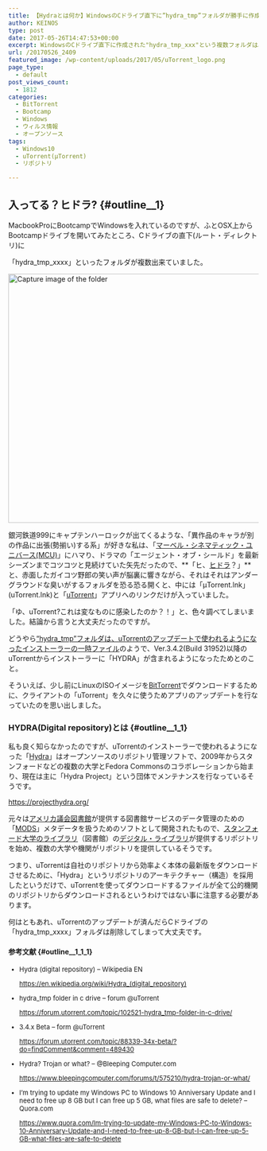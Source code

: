 ```yaml
---
title: 【Hydraとは何か】WindowsのCドライブ直下に”hydra_tmp”フォルダが勝手に作成される
author: KEINOS
type: post
date: 2017-05-26T14:47:53+00:00
excerpt: WindowsのCドライブ直下に作成された"hydra_tmp_xxx"という複数フォルダは、uTorrentクライアントがアップデートやインストールを行う際に「HYDRA」という内蔵機能が作成したものです。この記事では「HYDRA」について説明します。
url: /20170526_2409
featured_image: /wp-content/uploads/2017/05/uTorrent_logo.png
page_type:
  - default
post_views_count:
  - 1812
categories:
  - BitTorrent
  - Bootcamp
  - Windows
  - ウィルス情報
  - オープンソース
tags:
  - Windows10
  - uTorrent(μTorrent)
  - リポジトリ

---
```

## 入ってる？ヒドラ? {#outline__1}

MacbookProにBootcampでWindowsを入れているのですが、ふとOSX上からBootcampドライブを開いてみたところ、Cドライブの直下(ルート・ディレクトリ)に
  
「hydra\_tmp\_xxxx」といったフォルダが複数出来ていました。

[<img src="https://blog.keinos.com/wordpress/wp-content/uploads/2017/05/hydra_tmp_xxx-windows_root_dir-1024x754.jpg" alt="Capture image of the folder" width="680" height="501" class="alignnone size-large wp-image-2410" />][1]

銀河鉄道999にキャプテンハーロックが出てくるような、「異作品のキャラが別の作品に出張(勢揃い)する系」が好きな私は、「<a href="https://ja.wikipedia.org/wiki/%E3%83%9E%E3%83%BC%E3%83%99%E3%83%AB%E3%83%BB%E3%82%B7%E3%83%8D%E3%83%9E%E3%83%86%E3%82%A3%E3%83%83%E3%82%AF%E3%83%BB%E3%83%A6%E3%83%8B%E3%83%90%E3%83%BC%E3%82%B9" target="_blank">マーベル・シネマティック・ユニバース(MCU)</a>」にハマり、ドラマの「エージェント・オブ・シールド」を最新シーズンまでコツコツと見続けていた矢先だったので、**「ヒ、<a href="https://ja.wikipedia.org/wiki/%E3%83%92%E3%83%89%E3%83%A9_(%E3%83%9E%E3%83%BC%E3%83%99%E3%83%AB%E3%83%BB%E3%82%B3%E3%83%9F%E3%83%83%E3%82%AF)" target="_blank">ヒドラ</a>？」**と、赤面したガイコツ野郎の笑い声が脳裏に響きながら、それはそれはアンダーグラウンドな臭いがするフォルダを恐る恐る開くと、中には「μTorrent.lnk」(uTorrent.lnk)と「<a href="https://ja.wikipedia.org/wiki/%CE%9CTorrent" target="_blank">uTorrent</a>」アプリへのリンクだけが入っていました。

「ゆ、uTorrent?これは変なものに感染したのか？！」と、色々調べてしまいました。結論から言うと大丈夫だったのですが。

どうやら<a href="https://forum.utorrent.com/topic/88339-34x-beta/?do=findComment&#038;comment=489430" target="_blank">&#8220;hydra_tmp&#8221;フォルダは、uTorrentのアップデートで使われるようになったインストーラーの一時ファイル</a>のようで、Ver.3.4.2(Build 31952)以降のuTorrentからインストーラーに「HYDRA」が含まれるようになったためとのこと。

そういえば、少し前にLinuxのISOイメージを<a href="https://ja.wikipedia.org/wiki/BitTorrent" target="_blank">BitTorrent</a>でダウンロードするために、クライアントの「uTorrent」を久々に使うためアプリのアップデートを行なっていたのを思い出しました。

### HYDRA(Digital repository)とは {#outline__1_1}

私も良く知らなかったのですが、uTorrentのインストーラーで使われるようになった「<a href="https://en.wikipedia.org/wiki/Hydra_(digital_repository)" target="_blank">Hydra</a>」はオープンソースのリポジトリ管理ソフトで、2009年からスタンフォードなどの複数の大学とFedora Commonsのコラボレーションから始まり、現在は主に「Hydra Project」という団体でメンテナンスを行なっているそうです。

<a href="https://projecthydra.org/" target="_blank">https://projecthydra.org/</a>

元々は<a href="https://ja.wikipedia.org/wiki/%E3%82%A2%E3%83%A1%E3%83%AA%E3%82%AB%E8%AD%B0%E4%BC%9A%E5%9B%B3%E6%9B%B8%E9%A4%A8" target="_blank">アメリカ議会図書館</a>が提供する図書館サービスのデータ管理のための「<a href="https://en.wikipedia.org/wiki/Metadata_Object_Description_Schema" target="_blank">MODS</a>」メタデータを扱うためのソフトとして開発されたもので、<a href="https://en.wikipedia.org/wiki/Stanford_University_Libraries" target="_blank">スタンフォード大学のライブラリ</a>（図書館）の<a href="https://en.wikipedia.org/wiki/Stanford_University_Libraries_Digital_Image_Collections" target="_blank">デジタル・ライブラリ</a>が提供するリポジトリを始め、複数の大学や機関がリポジトリを提供しているそうです。

つまり、uTorrentは自社のリポジトリから効率よく本体の最新版をダウンロードさせるために、「Hydra」というリポジトリのアーキテクチャー（構造）を採用したというだけで、uTorrentを使ってダウンロードするファイルが全て公的機関のリポジトリからダウンロードされるというわけではない事に注意する必要があります。

何はともあれ、uTorrentのアップデートが済んだらCドライブの「hydra\_tmp\_xxxx」フォルダは削除してしまって大丈夫です。

#### 参考文献 {#outline__1_1_1}

<ul style="font-size:small">
  <li>
    Hydra (digital repository) &#8211; Wikipedia EN <p>
      <a href="https://en.wikipedia.org/wiki/Hydra_(digital_repository)" target="_blank">https://en.wikipedia.org/wiki/Hydra_(digital_repository)</a>
    </p>
  </li>
  
  <li>
    hydra_tmp folder in c drive &#8211; forum @uTorrent <p>
      <a href="https://forum.utorrent.com/topic/102521-hydra_tmp-folder-in-c-drive/" target="_blank">https://forum.utorrent.com/topic/102521-hydra_tmp-folder-in-c-drive/</a>
    </p>
  </li>
  
  <li>
    3.4.x Beta &#8211; form @uTorrent <p>
      <a href="https://forum.utorrent.com/topic/88339-34x-beta/?do=findComment&#038;comment=489430" target="_blank">https://forum.utorrent.com/topic/88339-34x-beta/?do=findComment&comment=489430</a>
    </p>
  </li>
  
  <li>
    Hydra? Trojan or what? &#8211; @Bleeping Computer.com <p>
      <a href="https://www.bleepingcomputer.com/forums/t/575210/hydra-trojan-or-what/" target="_blank">https://www.bleepingcomputer.com/forums/t/575210/hydra-trojan-or-what/</a>
    </p>
  </li>
  
  <li>
    I&#8217;m trying to update my Windows PC to Windows 10 Anniversary Update and I need to free up 8 GB but I can free up 5 GB, what files are safe to delete? &#8211; Quora.com <p>
      <a href="https://www.quora.com/Im-trying-to-update-my-Windows-PC-to-Windows-10-Anniversary-Update-and-I-need-to-free-up-8-GB-but-I-can-free-up-5-GB-what-files-are-safe-to-delete" target="_blank">https://www.quora.com/Im-trying-to-update-my-Windows-PC-to-Windows-10-Anniversary-Update-and-I-need-to-free-up-8-GB-but-I-can-free-up-5-GB-what-files-are-safe-to-delete</a>
    </p>
  </li>
</ul>

 [1]: https://blog.keinos.com/wordpress/wp-content/uploads/2017/05/hydra_tmp_xxx-windows_root_dir.jpg